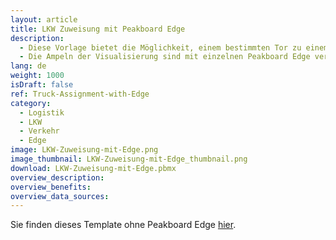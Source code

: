 ```yaml
---
layout: article
title: LKW Zuweisung mit Peakboard Edge
description: 
  - Diese Vorlage bietet die Möglichkeit, einem bestimmten Tor zu einem bestimmten Zeitpunkt verschiedene LKWs zuzuweisen. Die Zuordnung der LKWs erfolgt über das Peakboard Webinterface. Dort können Sie alle Daten direkt auf der Peakboard Box speichern und pflegen. Werden mehr als 7 Tore angegeben, wechselt die Ansicht automatisch auf die nächste Seite. Laden Sie die Visualisierung auf Ihre Box hoch und öffnen Sie das Webinterface, um Ihre Tore und LKWs zu verwalten.
  - Die Ampeln der Visualisierung sind mit einzelnen Peakboard Edge verknüpft. Wenn Sie ihre Peakboard Edges in der Datenquelle der Visualisierung hinterlegen können Sie den Status direkt am Tor über eine gewöhnliche Ampel anzeigen.
lang: de
weight: 1000
isDraft: false
ref: Truck-Assignment-with-Edge
category:
  - Logistik
  - LKW
  - Verkehr
  - Edge
image: LKW-Zuweisung-mit-Edge.png
image_thumbnail: LKW-Zuweisung-mit-Edge_thumbnail.png
download: LKW-Zuweisung-mit-Edge.pbmx
overview_description:
overview_benefits:
overview_data_sources:
---
```

Sie finden dieses Template ohne Peakboard Edge [hier](https://templates.peakboard.com/Truck-Assignment-Dashboard/index).